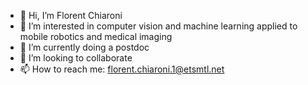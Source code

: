 - 👋 Hi, I’m Florent Chiaroni
- 👀 I’m interested in computer vision and machine learning applied to mobile robotics and medical imaging
- 🌱 I’m currently doing a postdoc
- 💞️ I’m looking to collaborate 
- 📫 How to reach me: florent.chiaroni.1@etsmtl.net

<!---
fchiaroni/fchiaroni is a ✨ special ✨ repository because its `README.md` (this file) appears on your GitHub profile.
You can click the Preview link to take a look at your changes.
--->
